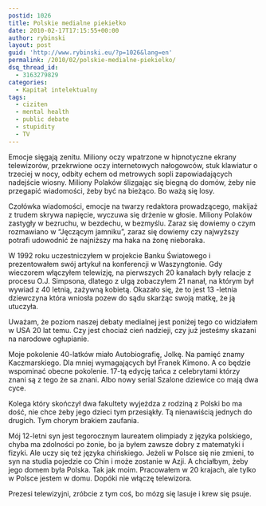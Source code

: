 ```yaml
---
postid: 1026
title: Polskie medialne piekiełko
date: 2010-02-17T17:15:55+00:00
author: rybinski
layout: post
guid: 'http://www.rybinski.eu/?p=1026&lang=en'
permalink: /2010/02/polskie-medialne-piekielko/
dsq_thread_id:
  - 3163279829
categories:
  - Kapitał intelektualny
tags:
  - ciziten
  - mental health
  - public debate
  - stupidity
  - TV
---
```

Emocje sięgają zenitu. Miliony oczy wpatrzone w hipnotyczne ekrany telewizorów, przekrwione oczy internetowych nałogowców, stuk klawiatur o trzeciej w nocy, odbity echem od metrowych sopli zapowiadających nadejście wiosny. Miliony Polaków ślizgając się biegną do domów, żeby nie przegapić wiadomości, żeby być na bieżąco. Bo ważą się losy.

Czołówka wiadomości, emocje na twarzy redaktora prowadzącego, makijaż z trudem skrywa napięcie, wyczuwa się drżenie w głosie. Miliony Polaków zastygły w bezruchu, w bezdechu, w bezmyślu. Zaraz się dowiemy o czym rozmawiano w “Jęczącym jamniku”, zaraz się dowiemy czy najwyższy potrafi udowodnić że najniższy ma haka na żonę nieboraka.

W 1992 roku uczestniczyłem w projekcie Banku Światowego i prezentowałem swój artykuł na konferencji w Waszyngtonie. Gdy wieczorem włączyłem telewizję, na pierwszych 20 kanałach były relacje z procesu O.J. Simpsona, dlatego z ulgą zobaczyłem 21 nanał, na którym był wywiad z 40 letnią, zażywną kobietą. Okazało się, że to jest 13 -letnia dziewczyna która wniosła pozew do sądu skarżąc swoją matkę, że ją utuczyła.

Uważam, że poziom naszej debaty medialnej jest poniżej tego co widziałem w USA 20 lat temu. Czy jest chociaż cień nadzieji, czy już jesteśmy skazani na narodowe ogłupianie.

Moje pokolenie 40-latków miało Autobiografię, Jolkę. Na pamięć znamy Kaczmarskiego. Dla mniej wymagających był Franek Kimono. A co będzie wspominać obecne pokolenie. 17-tą edycję tańca z celebrytami którzy znani są z tego że sa znani. Albo nowy serial Szalone dziewice co mają dwa cyce.

Kolega który skończył dwa fakultety wyjeżdza z rodziną z Polski bo ma dość, nie chce żeby jego dzieci tym przesiąkły. Tą nienawiścią jednych do drugich. Tym chorym brakiem zaufania.

Mój 12-letni syn jest tegorocznym laureatem olimpiady z języka polskiego, chyba ma zdolności po żonie, bo ja byłem zawsze dobry z matematyki i fizyki. Ale uczy się też języka chińskiego. Jeżeli w Polsce się nie zmieni, to syn na studia pojedzie co Chin i może zostanie w Azji. A chciałbym, żeby jego domem była Polska. Tak jak moim. Pracowałem w 20 krajach, ale tylko w Polsce jestem w domu. Dopóki nie włączę telewizora.

Prezesi telewizyjni, zróbcie z tym coś, bo mózg się lasuje i krew się psuje.
